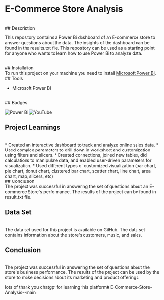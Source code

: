 # E-Commerce Store Analysis

<br>
## Description

This repository contains a Power Bi dashboard of an E-commerce store to answer questions about the data. The insights of the dashboard can be found in the results.txt file.  This repository can be used as a starting point for anyone who wants to learn how to use Power Bi to analyze data.
<!--Analyzed E-commerce store data. Created an interactive dashboard using Power BI.-->
<br>
## Installation
<br>
To run this project on your machine you need to install <a href="https://powerbi.microsoft.com/en-us/downloads/">Microsoft Power Bi</a>.

<!-- ## Usage

Provide instructions and examples for use. Include screenshots as needed.

To add a screenshot, create an `assets/images` folder in your repository and upload your screenshot to it. Then, using the relative filepath, add it to your README using the following syntax:

    ```md
    ![schema](MusicDatabaseSchema.png)
    ``` -->
<br>
## Tools

* Microsoft Power BI

<br>
## Badges

![Power Bi](https://img.shields.io/badge/power_bi-F2C811?style=for-the-badge&logo=powerbi&logoColor=black)
![YouTube](https://img.shields.io/badge/YouTube-%23FF0000.svg?style=for-the-badge&logo=YouTube&logoColor=white)
<br>
## Project Learnings
<br>
* Created an interactive dashboard to track and analyze online sales data.
* Used complex parameters to drill down in worksheet and customization using filters and slicers.
* Created connections, joined new tables, did calculations to manipulate data, and enabled user-driven parameters for visualization.
* Used different types of customized visualization (bar chart, pie chart, donut chart, clustered bar chart, scatter chart, line chart, area chart, map, slicers, etc)
<br>
## Conclusion
<br>
The project was successful in answering the set of questions about an E-commerce Store's performance. The results of the project can be found in result.txt file.

<br>

## Data Set
<br>
The data set used for this project is available on GitHub. The data set contains information about the store's customers, music, and sales.
<br>

## Conclusion
<br>
The project was successful in answering the set of questions about the store's business performance. The results of the project can be used by the store to make decisions about its marketing and product offerings.

lots of thank you chatgpt for learning this platform#   E - C o m m e r c e - S t o r e - A n a l y s i s - - m a i n 
 
 
